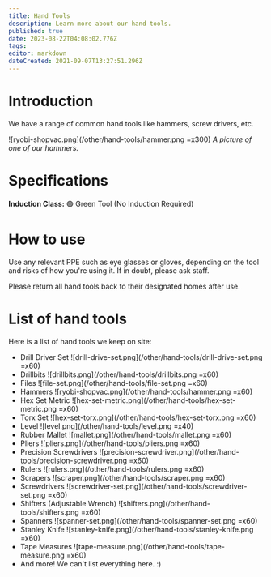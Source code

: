 ```yaml
---
title: Hand Tools
description: Learn more about our hand tools.
published: true
date: 2023-08-22T04:08:02.776Z
tags: 
editor: markdown
dateCreated: 2021-09-07T13:27:51.296Z
---
```


# Introduction
We have a range of common hand tools like hammers, screw drivers, etc.

![ryobi-shopvac.png](/other/hand-tools/hammer.png =x300)
*A picture of one of our hammers.*

# Specifications
**Induction Class:** 🟢 Green Tool (No Induction Required)

# How to use
Use any relevant PPE such as eye glasses or gloves, depending on the tool and risks of how you're using it. If in doubt, please ask staff.

Please return all hand tools back to their designated homes after use.

# List of hand tools
Here is a list of hand tools we keep on site:
* Drill Driver Set
	![drill-drive-set.png](/other/hand-tools/drill-drive-set.png =x60)
* Drillbits
	![drillbits.png](/other/hand-tools/drillbits.png =x60)
* Files
	![file-set.png](/other/hand-tools/file-set.png =x60)
* Hammers
	![ryobi-shopvac.png](/other/hand-tools/hammer.png =x60)
* Hex Set Metric
	![hex-set-metric.png](/other/hand-tools/hex-set-metric.png =x60)
* Torx Set
	![hex-set-torx.png](/other/hand-tools/hex-set-torx.png =x60)
* Level
	![level.png](/other/hand-tools/level.png =x40)
* Rubber Mallet
	![mallet.png](/other/hand-tools/mallet.png =x60)
* Pliers
	![pliers.png](/other/hand-tools/pliers.png =x60)
* Precision Screwdrivers
	![precision-screwdriver.png](/other/hand-tools/precision-screwdriver.png =x60)
* Rulers
	![rulers.png](/other/hand-tools/rulers.png =x60)
* Scrapers
	![scraper.png](/other/hand-tools/scraper.png =x60)
* Screwdrivers
	![screwdriver-set.png](/other/hand-tools/screwdriver-set.png =x60)
* Shifters (Adjustable Wrench)
	![shifters.png](/other/hand-tools/shifters.png =x60)
* Spanners
	![spanner-set.png](/other/hand-tools/spanner-set.png =x60)
* Stanley Knife
	![stanley-knife.png](/other/hand-tools/stanley-knife.png =x60)
* Tape Measures
	![tape-measure.png](/other/hand-tools/tape-measure.png =x60)
* And more! We can't list everything here. :)

